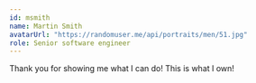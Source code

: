 ```yaml
---
id: msmith
name: Martin Smith
avatarUrl: "https://randomuser.me/api/portraits/men/51.jpg"
role: Senior software engineer
---
```


Thank you for showing me what I can do! This is what I own!